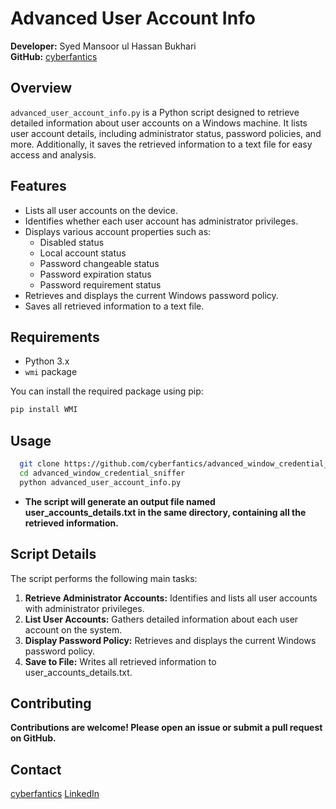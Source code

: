 # Advanced User Account Info

**Developer:** Syed Mansoor ul Hassan Bukhari  
**GitHub:** [cyberfantics](https://github.com/cyberfantics)

## Overview

`advanced_user_account_info.py` is a Python script designed to retrieve detailed information about user accounts on a Windows machine. It lists user account details, including administrator status, password policies, and more. Additionally, it saves the retrieved information to a text file for easy access and analysis.

## Features

- Lists all user accounts on the device.
- Identifies whether each user account has administrator privileges.
- Displays various account properties such as:
  - Disabled status
  - Local account status
  - Password changeable status
  - Password expiration status
  - Password requirement status
- Retrieves and displays the current Windows password policy.
- Saves all retrieved information to a text file.

## Requirements

- Python 3.x
- `wmi` package

You can install the required package using pip:

```sh
pip install WMI
```

## Usage

   ```bash
     git clone https://github.com/cyberfantics/advanced_window_credential_sniffer.git
     cd advanced_window_credential_sniffer
     python advanced_user_account_info.py
  ```
- **The script will generate an output file named user_accounts_details.txt in the same directory, containing all the retrieved information.**

## Script Details

The script performs the following main tasks:
1. **Retrieve Administrator Accounts:** Identifies and lists all user accounts with administrator privileges.
2. **List User Accounts:** Gathers detailed information about each user account on the system.
3. **Display Password Policy:** Retrieves and displays the current Windows password policy.
4. **Save to File:** Writes all retrieved information to user_accounts_details.txt.

## Contributing
**Contributions are welcome! Please open an issue or submit a pull request on GitHub.**

## Contact
[cyberfantics](https://github.com/cyberfantics)
[LinkedIn](https://www.linkedin.com/in/mansoor-bukhari-77549a264/)

